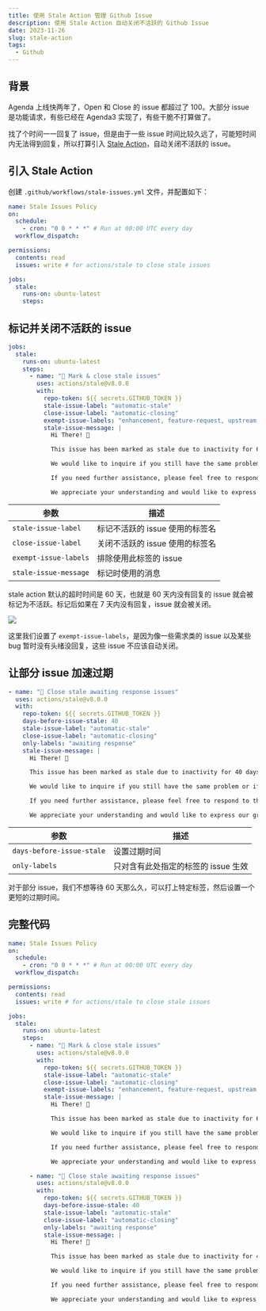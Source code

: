 ```yaml
---
title: 使用 Stale Action 管理 Github Issue
description: 使用 Stale Action 自动关闭不活跃的 Github Issue
date: 2023-11-26
slug: stale-action
tags:
  - Github
---
```




## 背景

Agenda 上线快两年了，Open 和 Close 的 issue 都超过了 100。大部分 issue 是功能请求，有些已经在 Agenda3 实现了，有些干脆不打算做了。

找了个时间一一回复了 issue，但是由于一些 issue 时间比较久远了，可能短时间内无法得到回复，所以打算引入 [Stale Action](https://github.com/actions/stale)，自动关闭不活跃的 issue。

## 引入 Stale Action

创建 `.github/workflows/stale-issues.yml` 文件，并配置如下：

```yaml
name: Stale Issues Policy
on:
  schedule:
    - cron: "0 0 * * *" # Run at 00:00 UTC every day
  workflow_dispatch:

permissions:
  contents: read
  issues: write # for actions/stale to close stale issues

jobs:
  stale:
    runs-on: ubuntu-latest
    steps:
```

## 标记并关闭不活跃的 issue

```yaml
jobs:
  stale:
    runs-on: ubuntu-latest
    steps:
      - name: "🧹 Mark & close stale issues"
        uses: actions/stale@v8.0.0
        with:
          repo-token: ${{ secrets.GITHUB_TOKEN }}
          stale-issue-label: "automatic-stale"
          close-issue-label: "automatic-closing"
          exempt-issue-labels: "enhancement, feature-request, upstream, hold"
          stale-issue-message: |
            Hi There! 👋

            This issue has been marked as stale due to inactivity for 60 days.

            We would like to inquire if you still have the same problem or if it has been resolved.

            If you need further assistance, please feel free to respond to this comment within the next 7 days. Otherwise, the issue will be automatically closed.

            We appreciate your understanding and would like to express our gratitude for your contribution to Agenda. Thank you for your support. 🙏
```

| 参数                  | 描述                            |
| --------------------- | ------------------------------- |
| `stale-issue-label`   | 标记不活跃的 issue 使用的标签名 |
| `close-issue-label`   | 关闭不活跃的 issue 使用的标签名 |
| `exempt-issue-labels` | 排除使用此标签的 issue          |
| `stale-issue-message` | 标记时使用的消息                |

stale action 默认的超时时间是 60 天，也就是 60 天内没有回复的 issue 就会被标记为不活跃。标记后如果在 7 天内没有回复，issue 就会被关闭。

![](https://pocket.haydenhayden.com/blog/202311262048283.png)

这里我们设置了 `exempt-issue-labels`，是因为像一些需求类的 issue 以及某些 bug 暂时没有头绪没回复，这些 issue 不应该自动关闭。

## 让部分 issue 加速过期

```yaml
- name: "🧹 Close stale awaiting response issues"
  uses: actions/stale@v8.0.0
  with:
    repo-token: ${{ secrets.GITHUB_TOKEN }}
    days-before-issue-stale: 40
    stale-issue-label: "automatic-stale"
    close-issue-label: "automatic-closing"
    only-labels: "awaiting response"
    stale-issue-message: |
      Hi There! 👋

      This issue has been marked as stale due to inactivity for 40 days.

      We would like to inquire if you still have the same problem or if it has been resolved.

      If you need further assistance, please feel free to respond to this comment within the next 7 days. Otherwise, the issue will be automatically closed.

      We appreciate your understanding and would like to express our gratitude for your contribution to Agenda. Thank you for your support. 🙏
```

| 参数                      | 描述                                |
| ------------------------- | ----------------------------------- |
| `days-before-issue-stale` | 设置过期时间                        |
| `only-labels`             | 只对含有此处指定的标签的 issue 生效 |

对于部分 issue，我们不想等待 60 天那么久，可以打上特定标签，然后设置一个更短的过期时间。

## 完整代码

```yaml
name: Stale Issues Policy
on:
  schedule:
    - cron: "0 0 * * *" # Run at 00:00 UTC every day
  workflow_dispatch:

permissions:
  contents: read
  issues: write # for actions/stale to close stale issues

jobs:
  stale:
    runs-on: ubuntu-latest
    steps:
      - name: "🧹 Mark & close stale issues"
        uses: actions/stale@v8.0.0
        with:
          repo-token: ${{ secrets.GITHUB_TOKEN }}
          stale-issue-label: "automatic-stale"
          close-issue-label: "automatic-closing"
          exempt-issue-labels: "enhancement, feature-request, upstream, hold"
          stale-issue-message: |
            Hi There! 👋

            This issue has been marked as stale due to inactivity for 60 days.

            We would like to inquire if you still have the same problem or if it has been resolved.

            If you need further assistance, please feel free to respond to this comment within the next 7 days. Otherwise, the issue will be automatically closed.

            We appreciate your understanding and would like to express our gratitude for your contribution to Agenda. Thank you for your support. 🙏

      - name: "🧹 Close stale awaiting response issues"
        uses: actions/stale@v8.0.0
        with:
          repo-token: ${{ secrets.GITHUB_TOKEN }}
          days-before-issue-stale: 40
          stale-issue-label: "automatic-stale"
          close-issue-label: "automatic-closing"
          only-labels: "awaiting response"
          stale-issue-message: |
            Hi There! 👋

            This issue has been marked as stale due to inactivity for 40 days.

            We would like to inquire if you still have the same problem or if it has been resolved.

            If you need further assistance, please feel free to respond to this comment within the next 7 days. Otherwise, the issue will be automatically closed.

            We appreciate your understanding and would like to express our gratitude for your contribution to Agenda. Thank you for your support. 🙏
```
